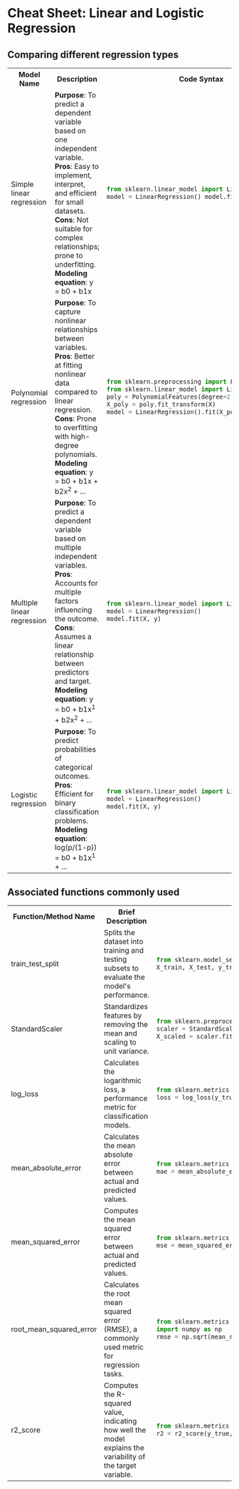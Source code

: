 # Cheat Sheet: Linear and Logistic Regression

## Comparing different regression types

<table>
    <!-- header -->
    <tr>
        <th>Model Name</th>
        <th>Description</th>
        <th>Code Syntax</th>
    </tr>
    <!-- Simple Linear Regression -->
    <tr>
        <td>Simple linear regression</td>
        <td>
            <b>Purpose</b>: To predict a dependent variable based on one independent variable.<br/>
            <b>Pros</b>: Easy to implement, interpret, and efficient for small datasets.<br/>
            <b>Cons</b>: Not suitable for complex relationships; prone to underfitting.<br/>
            <b>Modeling equation</b>: y = b0 + b1x<br/>
        </td>
        <td>

```python
from sklearn.linear_model import LinearRegression
model = LinearRegression() model.fit(X, y)
```

</td>
    </tr>
    <!-- Polynomial Regression -->
    <tr>
        <td>Polynomial regression</td>
        <td>
            <b>Purpose</b>: To capture nonlinear relationships between variables.<br/>
            <b>Pros</b>: Better at fitting nonlinear data compared to linear regression.<br/>
            <b>Cons</b>: Prone to overfitting with high-degree polynomials.<br/>
            <b>Modeling equation</b>: y = b0 + b1x + b2x<sup>2</sup> + ...<br/>
        </td>
        <td>

```python
from sklearn.preprocessing import PolynomialFeatures
from sklearn.linear_model import LinearRegression
poly = PolynomialFeatures(degree=2)
X_poly = poly.fit_transform(X)
model = LinearRegression().fit(X_poly, y)
```

</td>
    </tr>
    <!-- Multiple Linear Regression -->
    <tr>
        <td>Multiple linear regression</td>
        <td>
            <b>Purpose</b>: To predict a dependent variable based on multiple independent variables.<br/>
            <b>Pros</b>: Accounts for multiple factors influencing the outcome.<br/>
            <b>Cons</b>: Assumes a linear relationship between predictors and target.<br/>
            <b>Modeling equation</b>: y = b0 + b1x<sup>1</sup> + b2x<sup>2</sup> + ...<br/>
        </td>
        <td>

```python
from sklearn.linear_model import LinearRegression
model = LinearRegression()
model.fit(X, y)
```

</td>
    </tr>
    <!-- Logistic Regression -->
    <tr>
        <td>Logistic regression</td>
        <td>
            <b>Purpose</b>: To predict probabilities of categorical outcomes.<br/>
            <b>Pros</b>: Efficient for binary classification problems.<br/>
            <b>Modeling equation</b>: log(p/(1-p)) = b0 + b1x<sup>1</sup> + ...<br/>
        </td>
        <td>

```python
from sklearn.linear_model import LinearRegression
model = LinearRegression()
model.fit(X, y)
```

</td>
    </tr>
</table>

## Associated functions commonly used

<table>
    <!-- header -->
    <tr>
        <th>Function/Method Name</th>
        <th>Brief Description</th>
        <th width="60%">Code Syntax</th>
    </tr>
    <!-- train_test_split -->
    <tr>
        <td>train_test_split</td>
        <td>
            Splits the dataset into training and testing subsets to evaluate the model's performance.
        </td>
        <td>

```python
from sklearn.model_selection import train_test_split
X_train, X_test, y_train, y_test = train_test_split(X, y, test_size=0.2, random_state=42)
```

</td>
    </tr>
    <!-- StandardScaler -->
    <tr>
        <td>StandardScaler</td>
        <td>
            Standardizes features by removing the mean and scaling to unit variance.
        </td>
        <td>

```python
from sklearn.preprocessing import StandardScaler
scaler = StandardScaler()
X_scaled = scaler.fit_transform(X)
```

</td>
    </tr>
    <!-- log_loss-->
    <tr>
        <td>log_loss</td>
        <td>
            Calculates the logarithmic loss, a performance metric for classification models.
        </td>
        <td>

```python
from sklearn.metrics import log_loss
loss = log_loss(y_true, y_pred_proba)
```

</td>
    </tr>
    <!-- mean_absolute_error -->
    <tr>
        <td>mean_absolute_error</td>
        <td>
            Calculates the mean absolute error between actual and predicted values.
        </td>
        <td>

```python
from sklearn.metrics import mean_absolute_error
mae = mean_absolute_error(y_true, y_pred)
```

</td>
    </tr>
    <!-- mean_squared_error -->
    <tr>
        <td>mean_squared_error</td>
        <td>
            Computes the mean squared error between actual and predicted values.
        </td>
        <td>

```python
from sklearn.metrics import mean_squared_error
mse = mean_squared_error(y_true, y_pred)
```

</td>
    </tr>
    <!-- root_mean_squared_error -->
    <tr>
        <td>root_mean_squared_error</td>
        <td>
            Calculates the root mean squared error (RMSE), a commonly used metric for regression tasks.
        </td>
        <td>

```python
from sklearn.metrics import mean_squared_error
import numpy as np
rmse = np.sqrt(mean_squared_error(y_true, y_pred))
```

</td>
    </tr>
    <!-- r2_score -->
    <tr>
    <td>r2_score</td>
    <td>
        Computes the R-squared value, indicating how well the model explains the variability of the target variable.
    </td>
    <td>

```python
from sklearn.metrics import r2_score
r2 = r2_score(y_true, y_pred)
```

</td>
    </tr>
</table>
